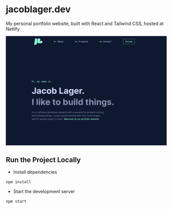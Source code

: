 # jacoblager.dev

My personal portfolio website, built with React and Tailwind CSS, hosted at Netlify.

![Portfolio image](./public/static/portfolio-readme.png)

## Run the Project Locally

- Install dependencies

```
npm install
```

- Start the development server

```
npm start
```
